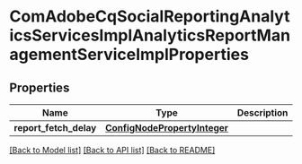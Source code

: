 # ComAdobeCqSocialReportingAnalyticsServicesImplAnalyticsReportManagementServiceImplProperties

## Properties
Name | Type | Description | Notes
------------ | ------------- | ------------- | -------------
**report_fetch_delay** | [**ConfigNodePropertyInteger**](ConfigNodePropertyInteger.md) |  | [optional] 

[[Back to Model list]](../README.md#documentation-for-models) [[Back to API list]](../README.md#documentation-for-api-endpoints) [[Back to README]](../README.md)


